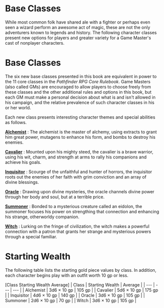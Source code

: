 # Base Classes

While most common folk have shared ale with a fighter or perhaps even seen a wizard perform an awesome act of magic, these are not the only adventurers known to legends and history. The following character classes present new options for players and greater variety for a Game Master's cast of nonplayer characters.

# Base Classes

The six new base classes presented in this book are equivalent in power to the 11 core classes in the _Pathfinder RPG Core Rulebook_. Game Masters (also called GMs) are encouraged to allow players to choose freely from these classes and the other additional rules and options in this book, but each GM must make a personal decision about what is and isn't allowed in his campaign, and the relative prevalence of such character classes in his or her world.

Each new class presents interesting character themes and special abilities as follows.

**[Alchemist](baseClasses/alchemist.html)** : The alchemist is the master of alchemy, using extracts to grant him great power, mutagens to enhance his form, and bombs to destroy his enemies.

**[Cavalier](baseClasses/cavalier.html)** : Mounted upon his mighty steed, the cavalier is a brave warrior, using his wit, charm, and strength at arms to rally his companions and achieve his goals.

**[Inquisitor](baseClasses/inquisitor.html)** : Scourge of the unfaithful and hunter of horrors, the inquisitor roots out the enemies of her faith with grim conviction and an array of divine blessings.

**[Oracle](baseClasses/oracle.html)** : Drawing upon divine mysteries, the oracle channels divine power through her body and soul, but at a terrible price.

**[Summoner](baseClasses/summoner.html)** : Bonded to a mysterious creature called an eidolon, the summoner focuses his power on strengthing that connection and enhancing his strange, otherworldy companion.

**[Witch](baseClasses/witch.html)** : Lurking on the fringe of civilization, the witch makes a powerful connection with a patron that grants her strange and mysterious powers through a special familiar.

# Starting Wealth

The following table lists the starting gold piece values by class. In addition, each character begins play with an outfit worth 10 gp or less.

[Class Starting Wealth Average]
| Class | Starting Wealth | Average |
| --- | --- | --- |
| Alchemist | 3d6 × 10 gp | 105 gp |
| Cavalier | 5d6 × 10 gp | 175 gp |
| Inquisitor | 4d6 × 10 gp | 140 gp |
| Oracle | 3d6 × 10 gp | 105 gp |
| Summoner | 2d6 × 10 gp | 70 gp |
| Witch | 3d6 × 10 gp | 105 gp |

